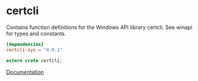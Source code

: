 # certcli #
Contains function definitions for the Windows API library certcli. See winapi for types and constants.

```toml
[dependencies]
certcli-sys = "0.0.1"
```

```rust
extern crate certcli;
```

[Documentation](https://retep998.github.io/doc/winapi/certcli/)
